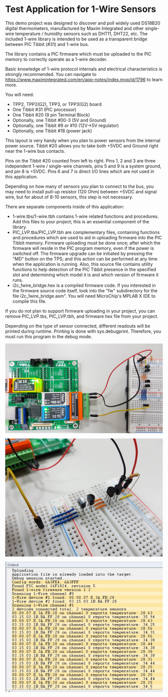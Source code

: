 # Test Application for 1-Wire Sensors

This demo project was designed to discover and poll widely used DS18B20 digital thermometers, manufactured by Maxim Integrated and other single-wire temperature / humidity sensors such as DHT11, DHT22, etc. The included 1-wire library is intended to be used as a transparent bridge between PIC Tibbit (#31) and 1-wire bus.

The library contains a PIC firmware which must be uploaded to the PIC memory to correctly operate as a 1-wire decoder.

Basic knowledge of 1-wire protocol internals and electrical characteristics is strongly recommended. You can navigate to <https://www.maximintegrated.com/en/app-notes/index.mvp/id/1796> to learn more.

You will need:

- TPP2, TPP2(G2), TPP3, or TPP3(G2) board
- One Tibbit #31 (PIC processor)
- One Tibbit #20 (9 pin Terminal Block)
- Optionally, one Tibbit #00-3 (5V and Ground)
- Optionally, one Tibbit #9 or #10 (12V->5V regulator)
- Optionally, one Tibbit #18 (power jack)

This layout is very handy when you plan to power sensors from the internal power source. Tibbit #20 allows you to take both +5VDC and Ground right near the 1-wire bus contacts.

Pins on the Tibbit #20 counted from left to right. Pins 1, 2 and 3 are three independent 1-wire / single-wire channels, pins 5 and 9 is a system ground, and pin 8 is +5VDC. Pins 6 and 7 is direct I/O lines which are not used in this application.

Depending on how many of sensors you plan to connect to the bus, you may need to install pull-up resistor (120 Ohm) between +5VDC and signal wire, but for about of 8-10 sensors, this step is not necessary.

There are separate components inside of this application:

- 1-wire.tbs/1-wire.tbh contains 1-wire related functions and procedures. Add this files to your project; this is an essential component of the library.
- PIC_LVP.tbs/PIC_LVP.tbh are complementary files, containing functions and procedures which are used to aid in uploading firmware into the PIC Tibbit memory. Firmware uploading must be done once; after which the firmware will reside in the PIC program memory, even if the power is switched off. The firmware upgrade can be initiated by pressing the "MD" button on the TPS; and this action can be performed at any time when the application is running. Also, this source file contains utility functions to help detection of the PIC Tibbit presence in the specified slot and determining which model it is and which version of firmware it runs.
- i2c_1wire_bridge.hex is a compiled firmware code. If you interested in the firmware source code itself, look into the "fw" subdirectory for the file i2c_1wire_bridge.asm". You will need MicroChip's MPLAB X IDE to compile this file.

If you do not plan to support firmware uploading in your project, you can remove PIC_LVP.tbs, PIC_LVP.tbh, and firmware hex file from your project.

Depending on the type of sensor connected, different readouts will be printed during runtime. Printing is done with sys.debugprint. Therefore, you must run this program in the debug mode.


  ![](READMEImages/ow_boards.jpg)



  ![](READMEImages/ow_close.jpg)

  ![](READMEImages/ow_debug.jpg)
